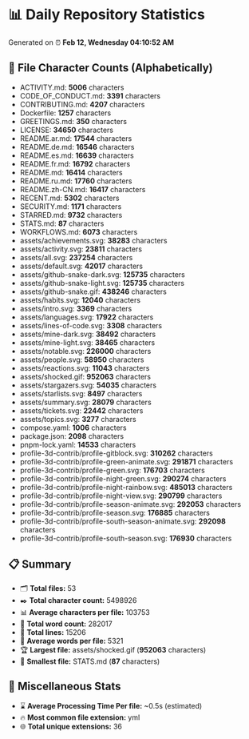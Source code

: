 # 📊 Daily Repository Statistics
Generated on ⏰ **Feb 12, Wednesday 04:10:52 AM**

## 📂 File Character Counts (Alphabetically)
- ACTIVITY.md: **5006** characters
- CODE_OF_CONDUCT.md: **3391** characters
- CONTRIBUTING.md: **4207** characters
- Dockerfile: **1257** characters
- GREETINGS.md: **350** characters
- LICENSE: **34650** characters
- README.ar.md: **17544** characters
- README.de.md: **16546** characters
- README.es.md: **16639** characters
- README.fr.md: **16792** characters
- README.md: **16414** characters
- README.ru.md: **17760** characters
- README.zh-CN.md: **16417** characters
- RECENT.md: **5302** characters
- SECURITY.md: **1171** characters
- STARRED.md: **9732** characters
- STATS.md: **87** characters
- WORKFLOWS.md: **6073** characters
- assets/achievements.svg: **38283** characters
- assets/activity.svg: **23811** characters
- assets/all.svg: **237254** characters
- assets/default.svg: **42017** characters
- assets/github-snake-dark.svg: **125735** characters
- assets/github-snake-light.svg: **125735** characters
- assets/github-snake.gif: **438246** characters
- assets/habits.svg: **12040** characters
- assets/intro.svg: **3369** characters
- assets/languages.svg: **17922** characters
- assets/lines-of-code.svg: **3308** characters
- assets/mine-dark.svg: **38492** characters
- assets/mine-light.svg: **38465** characters
- assets/notable.svg: **226000** characters
- assets/people.svg: **58950** characters
- assets/reactions.svg: **11043** characters
- assets/shocked.gif: **952063** characters
- assets/stargazers.svg: **54035** characters
- assets/starlists.svg: **8497** characters
- assets/summary.svg: **28079** characters
- assets/tickets.svg: **22442** characters
- assets/topics.svg: **3277** characters
- compose.yaml: **1006** characters
- package.json: **2098** characters
- pnpm-lock.yaml: **14533** characters
- profile-3d-contrib/profile-gitblock.svg: **310262** characters
- profile-3d-contrib/profile-green-animate.svg: **291871** characters
- profile-3d-contrib/profile-green.svg: **176703** characters
- profile-3d-contrib/profile-night-green.svg: **290274** characters
- profile-3d-contrib/profile-night-rainbow.svg: **485013** characters
- profile-3d-contrib/profile-night-view.svg: **290799** characters
- profile-3d-contrib/profile-season-animate.svg: **292053** characters
- profile-3d-contrib/profile-season.svg: **176885** characters
- profile-3d-contrib/profile-south-season-animate.svg: **292098** characters
- profile-3d-contrib/profile-south-season.svg: **176930** characters

## 📋 Summary
- 🗂️ **Total files:** 53
- ✒️ **Total character count:** 5498926
- 📊 **Average characters per file:** 103753
- 📝 **Total word count:** 282017
- 🧾 **Total lines:** 15206
- 📐 **Average words per file:** 5321
- 🏆 **Largest file:** assets/shocked.gif (**952063** characters)
- 🥉 **Smallest file:** STATS.md (**87** characters)

## 🌟 Miscellaneous Stats
- ⌛ **Average Processing Time Per file:** ~0.5s (estimated)
- 🔥 **Most common file extension:** yml
- 🌐 **Total unique extensions:** 36
